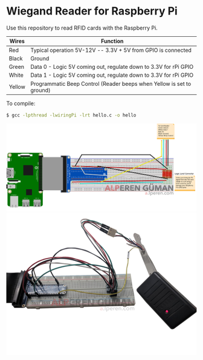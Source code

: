 # Wiegand Reader for Raspberry Pi

Use this repository to read RFID cards with the Raspberry Pi.

| Wires | Function |
| ------ | ------ |
| Red | Typical operation 5V-12V -- 3.3V + 5V from GPIO is connected |
| Black | Ground |
| Green | Data 0 - Logic 5V coming out, regulate down to 3.3V for rPi GPIO|
| White | Data 1 - Logic 5V coming out, regulate down to 3.3V for rPi GPIO|
| Yellow | Programmatic Beep Control (Reader beeps when Yellow is set to ground) |

To compile:
```sh
$ gcc -lpthread -lwiringPi -lrt hello.c -o hello
```

![Fritzing](/images/image2.png)
![Cable attachments](/images/image1.png)
